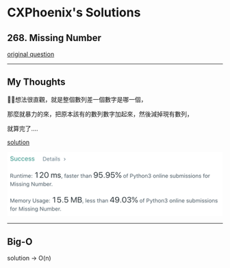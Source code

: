 CXPhoenix's Solutions
===

## 268. Missing Number

[original question](https://leetcode.com/problems/missing-number)

---

## My Thoughts

想法很直觀，就是整個數列差一個數字是哪一個，

那麼就暴力的來，把原本該有的數列數字加起來，然後減掉現有數列，

就算完了....

[solution](./solution.py)

<img src="./solution.png">

---

## Big-O

solution -> O(n)